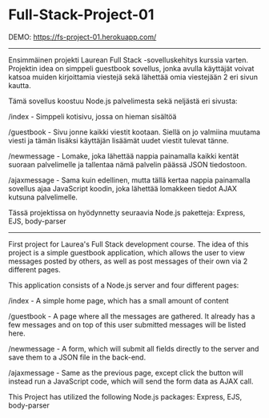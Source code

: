 # Full-Stack-Project-01
DEMO: https://fs-project-01.herokuapp.com/

-------------------------------------------------------------------------------------------------------------------------------------------------------------------
Ensimmäinen projekti Laurean Full Stack -sovelluskehitys kurssia varten.
Projektin idea on simppeli guestbook sovellus, jonka avulla käyttäjät voivat katsoa muiden kirjoittamia viestejä sekä lähettää omia viestejään 2 eri sivun kautta.


Tämä sovellus koostuu Node.js palvelimesta sekä neljästä eri sivusta:

/index - Simppeli kotisivu, jossa on hieman sisältöä

/guestbook - Sivu jonne kaikki viestit kootaan. Siellä on jo valmiina muutama viesti ja tämän lisäksi käyttäjän lisäämät uudet viestit tulevat tänne.

/newmessage - Lomake, joka lähettää nappia painamalla kaikki kentät suoraan palvelimelle ja tallentaa nämä palvelin päässä JSON tiedostoon.

/ajaxmessage - Sama kuin edellinen, mutta tällä kertaa nappia painamalla sovellus ajaa JavaScript koodin, joka lähettää lomakkeen tiedot AJAX kutsuna palvelimelle.


Tässä projektissa on hyödynnetty seuraavia Node.js paketteja: Express, EJS, body-parser

-------------------------------------------------------------------------------------------------------------------------------------------------------------------

First project for Laurea's Full Stack development course.
The idea of this project is a simple guestbook application, which allows the user to view messages posted by others, as well as post messages of their own via 2 different pages.


This application consists of a Node.js server and four different pages:

/index - A simple home page, which has a small amount of content

/guestbook - A page where all the messages are gathered. It already has a few messages and on top of this user submitted messages will be listed here.

/newmessage - A form, which will submit all fields directly to the server and save them to a JSON file in the back-end.

/ajaxmessage - Same as the previous page, except click the button will instead run a JavaScript code, which will send the form data as AJAX call.


This Project has utilized the following Node.js packages: Express, EJS, body-parser
